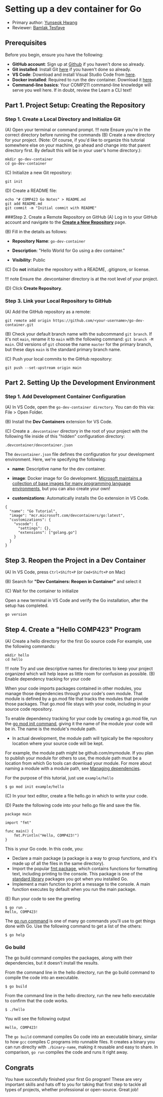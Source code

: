 # Setting up a dev container for Go

* Primary author: [Yunseok Hwang](https://github.com/yunseok19)
* Reviewer: [Bamlak Tesfaye](https://github.com/bamlak363)

## **Prerequisites**
Before you begin, ensure you have the following:

- **GitHub account**: Sign up at [Github](https://github.com/) if you haven't done so already.
- **Git installed**: Install Git [here](https://git-scm.com/) if you haven't done so already.
- **VS Code**: Download and install Visual Studio Code from [here](https://code.visualstudio.com/).
- **Docker installed**: Required to run the dev container. Download it [here](https://www.docker.com/).
- **Command-line basics**: Your COMP211 command-line knowledge will serve you well here. If in doubt, review the Learn a CLI text!
## **Part 1. Project Setup: Creating the Repository**
### Step 1. Create a Local Directory and Initialize Git
(A) Open your terminal or command prompt.
!!! note
    Ensure you're in the correct directory before running the commands
(B) Create a new directory for your project. (Note: Of course, if you'd like to organize this tutorial somewhere else on your machine, go ahead and change into that parent directory first. By default this will be in your user's home directory.):
```
mkdir go-dev-container
cd go-dev-container
```
(C) Initialize a new Git repository:
```
git init
```
(D) Create a README file:
```
echo "# COMP423 Go Notes" > README.md
git add README.md
git commit -m "Initial commit with README"
```
###Step 2. Create a Remote Repository on GitHub
(A) Log in to your GitHub account and navigate to the [**Create a New Repository**](https://github.com/new) page.

(B) Fill in the details as follows:

- **Repository Name**: `go-dev-container`

- **Description**: "Hello World for Go using a dev container."

- **Visibility**: Public

(C) Do **not** initialize the repository with a README, .gitignore, or license.

!!! note 
    Ensure the .devcontainer directory is at the root level of your project.

(D) Click **Create Repository**.
### Step 3. Link your Local Repository to GitHub
(A) Add the GitHub repository as a remote:
```
git remote add origin https://github.com/<your-username>/go-dev-container.git
```
(B) Check your default branch name with the subcommand `git branch`. If it's not `main`, rename it to `main` with the following command: `git branch -M main`. Old versions of `git` choose the name `master` for the primary branch, but these days `main` is the standard primary branch name.

(C) Push your local commits to the GitHub repository:
```
git push --set-upstream origin main
```
## **Part 2. Setting Up the Development Environment**
### Step 1. Add Development Container Configuration
(A) In VS Code, open the `go-dev-container directory`. You can do this via: File > Open Folder.

(B) Install the **Dev Containers** extension for VS Code.

(C) Create a `.devcontainer` directory in the root of your project with the following file inside of this "hidden" configuration directory:
```
.devcontainer/devcontainer.json
```
The `devcontainer.json` file defines the configuration for your development environment. Here, we're specifying the following:

- **name**: Descriptive name for the dev container.

- **image**:  Docker image for Go development. [Microsoft maintains a collection of base images for many programming language environments](https://hub.docker.com/r/microsoft/vscode-devcontainers), but you can also create your own!

- **customizations**: Automatically installs the Go extension in VS Code.
```
{
  "name": "Go Tutorial",
  "image": "mcr.microsoft.com/devcontainers/go:latest",
  "customizations": {
    "vscode": {
      "settings": {},
      "extensions": ["golang.go"]
    }
  }
}
```
## **Step 3. Reopen the Project in a Dev Container**
(A) In VS Code, press `Ctrl+Shift+P` (or `Cmd+Shift+P` on Mac)

(B) Search for **"Dev Containers: Reopen in Container"** and select it

(C) Wait for the container to initialize

Open a new terminal in VS Code and verify the Go installation, after the setup has completed.
```
go version 
```
## **Step 4. Create a "Hello COMP423" Program**
(A) Create a hello directory for the first Go source code
For example, use the following commands:
```
mkdir hello
cd hello
```
!!! note
    Try and use descriptive names for directories to keep your project organized which will help leave as little room for confusion as possible.
(B) Enable dependency tracking for your code

When your code imports packages contained in other modules, you manage those dependencies through your code's own module. That module is defined by a go.mod file that tracks the modules that provide those packages. That go.mod file stays with your code, including in your source code repository.

To enable dependency tracking for your code by creating a go.mod file, run the [go mod init command](https://go.dev/ref/mod#go-mod-init), giving it the name of the module your code will be in. The name is the module's module path.

- In actual development, the module path will typically be the repository location where your source code will be kept. 

For example, the module path might be github.com/mymodule. If you plan to publish your module for others to use, the module path must be a location from which Go tools can download your module. For more about naming a module with a module path, see [Managing dependencies](https://go.dev/doc/modules/managing-dependencies#naming_module).

For the purpose of this tutorial, just use `example/hello`
```
$ go mod init example/hello
```
(C) In your text editor, create a file hello.go in which to write your code.

(D) Paste the following code into your hello.go file and save the file.
```
package main

import "fmt"

func main() {
    fmt.Println("Hello, COMP423!")
}
```
This is your Go code. In this code, you:

- Declare a main package (a package is a way to group functions, and it's made up of all the files in the same directory).
- Import the popular [fmt package](https://pkg.go.dev/fmt), which contains functions for formatting text, including printing to the console. This package is one of the [standard library](https://pkg.go.dev/std) packages you got when you installed Go.
- Implement a main function to print a message to the console. A main function executes by default when you run the main package.

(E) Run your code to see the greeting
```
$ go run .
Hello, COMP423!
```
The [go run command](https://go.dev/cmd/go/#hdr-Compile_and_run_Go_program) is one of many go commands you'll use to get things done with Go. Use the following command to get a list of the others:
```
$ go help
```
### Go build
The go build command compiles the packages, along with their dependencies, but it doesn't install the results.

From the command line in the hello directory, run the go build command to compile the code into an executable.

`$ go build`

From the command line in the hello directory, run the new hello executable to confirm that the code works.
```
$ ./hello
```
You will see the following output
```
Hello, COMP423!
```
The `go build` command compiles Go code into an executable binary, similar to how `gcc` compiles C programs into runnable files. It creates a binary you can run direclty with `./binary-name`, making it reusable and easy to share. In comparison, `go run` compiles the code and runs it right away.

## **Congrats**
You have succesfully finished your first Go program! These are very important skills and hats off to you for taking that first step to tackle all types of projects, whether professional or open-source. Great job!